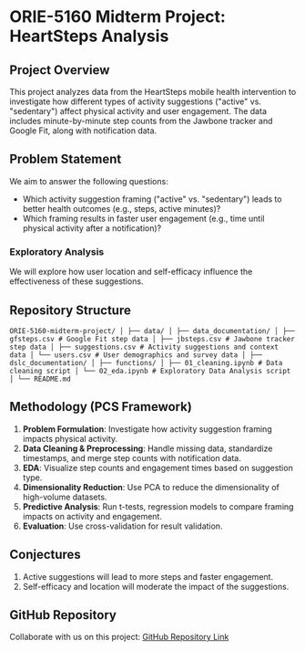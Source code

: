 # ORIE-5160 Midterm Project: HeartSteps Analysis

## Project Overview
This project analyzes data from the HeartSteps mobile health intervention to investigate how different types of activity suggestions ("active" vs. "sedentary") affect physical activity and user engagement. The data includes minute-by-minute step counts from the Jawbone tracker and Google Fit, along with notification data.

## Problem Statement
We aim to answer the following questions:
- Which activity suggestion framing ("active" vs. "sedentary") leads to better health outcomes (e.g., steps, active minutes)?
- Which framing results in faster user engagement (e.g., time until physical activity after a notification)?

### Exploratory Analysis
We will explore how user location and self-efficacy influence the effectiveness of these suggestions.

## Repository Structure
```
ORIE-5160-midterm-project/ │ ├── data/ │ ├── data_documentation/ │ ├── gfsteps.csv # Google Fit step data │ ├── jbsteps.csv # Jawbone tracker step data │ ├── suggestions.csv # Activity suggestions and context data │ └── users.csv # User demographics and survey data │ ├── dslc_documentation/ │ ├── functions/ │ ├── 01_cleaning.ipynb # Data cleaning script │ └── 02_eda.ipynb # Exploratory Data Analysis script │ └── README.md
```


## Methodology (PCS Framework)
1. **Problem Formulation**: Investigate how activity suggestion framing impacts physical activity.
2. **Data Cleaning & Preprocessing**: Handle missing data, standardize timestamps, and merge step counts with notification data.
3. **EDA**: Visualize step counts and engagement times based on suggestion type.
4. **Dimensionality Reduction**: Use PCA to reduce the dimensionality of high-volume datasets.
5. **Predictive Analysis**: Run t-tests, regression models to compare framing impacts on activity and engagement.
6. **Evaluation**: Use cross-validation for result validation.

## Conjectures
1. Active suggestions will lead to more steps and faster engagement.
2. Self-efficacy and location will moderate the impact of the suggestions.

## GitHub Repository
Collaborate with us on this project: [GitHub Repository Link](https://github.com/Kataraduo/ORIE-5160-midterm-project.git)
